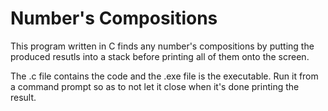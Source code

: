 # Number's Compositions

This program written in C finds any number's compositions by putting the produced resutls into a stack before printing all of them onto the screen.

The .c file contains the code and the .exe file is the executable. Run it from a command prompt so as to not let it close when it's done printing the result.
